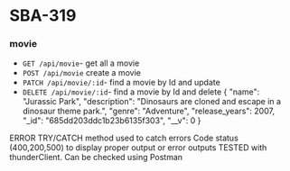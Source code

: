 # SBA-319
### movie
- `GET /api/movie`- get all a movie
- `POST /api/movie` create a movie
- `PATCH /api/movie/:id`- find a movie by Id and update
- `DELETE /api/movie/:id`- find a movie by Id and delete
{
  "name": "Jurassic Park",
  "description": "Dinosaurs are cloned and escape in a dinosaur theme park.",
  "genre": "Adventure",
  "release_years": 2007,
  "_id": "685dd203ddc1b23b6135f303",
  "__v": 0
}



ERROR
  TRY/CATCH method used to catch errors
  Code status (400,200,500) to display proper output or error outputs
  TESTED
  with thunderClient.
Can be checked using Postman

